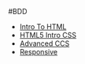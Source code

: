 #BDD

<ul>
    <li><a href="intro_to_html/index.html" target="_blank">Intro To HTML</a></li>
    <li><a href="html5_intro_css/index.html" target="_blank">HTML5 Intro CSS</a></li>
    <li><a href="advanced_css/index.html" target="_blank">Advanced CCS</a></li>
    <li><a href="responsive/index.html" target="_blank">Responsive</a></li>
</ul>